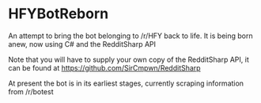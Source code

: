 HFYBotReborn
============

An attempt to bring the bot belonging to /r/HFY back to life. It is being born anew, now using C# and the RedditSharp API

Note that you will have to supply your own copy of the RedditSharp API, it can be found at https://github.com/SirCmpwn/RedditSharp

At present the bot is in its earliest stages, currently scraping information from /r/botest
